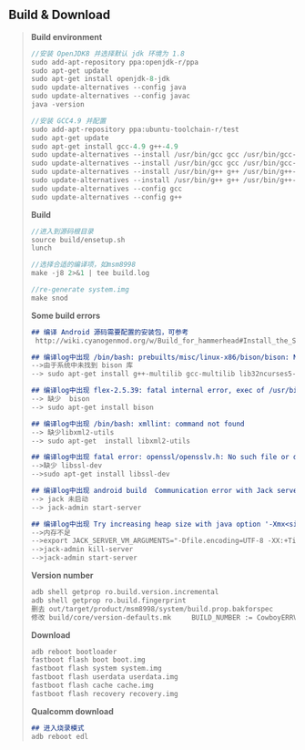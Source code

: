 ## Build & Download

> **Build environment**
>
> ```c
> //安装 OpenJDK8 并选择默认 jdk 环境为 1.8
> sudo add-apt-repository ppa:openjdk-r/ppa
> sudo apt-get update
> sudo apt-get install openjdk-8-jdk
> sudo update-alternatives --config java
> sudo update-alternatives --config javac
> java -version
> 
> //安装 GCC4.9 并配置
> sudo add-apt-repository ppa:ubuntu-toolchain-r/test
> sudo apt-get update
> sudo apt-get install gcc-4.9 g++-4.9
> sudo update-alternatives --install /usr/bin/gcc gcc /usr/bin/gcc-4.8 10   
> sudo update-alternatives --install /usr/bin/gcc gcc /usr/bin/gcc-4.9 20
> sudo update-alternatives --install /usr/bin/g++ g++ /usr/bin/g++-4.8 10
> sudo update-alternatives --install /usr/bin/g++ g++ /usr/bin/g++-4.9 20
> sudo update-alternatives --config gcc
> sudo update-alternatives --config g++
> ```
>
> **Build**
>
> ```c
> //进入到源码根目录
> source build/ensetup.sh
> lunch
> 
> //选择合适的编译项，如msm8998
> make -j8 2>&1 | tee build.log
> 
> //re-generate system.img
> make snod
> ```
>
> **Some build errors**
>
> ```markdown
> ## 编译 Android 源码需要配置的安装包，可参考
>  http://wiki.cyanogenmod.org/w/Build_for_hammerhead#Install_the_SDK
> 
> ## 编译log中出现 /bin/bash: prebuilts/misc/linux-x86/bison/bison: No such file or directory
> -->由于系统中未找到 bison 库
> --> sudo apt-get install g++-multilib gcc-multilib lib32ncurses5-dev lib32readline-gplv2-dev lib32z1-dev
> 
> ## 编译log中出现 flex-2.5.39: fatal internal error, exec of /usr/bin/m4 failed
> --> 缺少  bison
> --> sudo apt-get install bison
> 
> ## 编译log中出现 /bin/bash: xmllint: command not found
> --> 缺少libxml2-utils
> --> sudo apt-get  install libxml2-utils
> 
> ## 编译log中出现 fatal error: openssl/opensslv.h: No such file or directory
> -->缺少 libssl-dev
> -->sudo apt-get install libssl-dev
> 
> ## 编译log中出现 android build  Communication error with Jack server (52)
> --> jack 未启动
> --> jack-admin start-server
> 
> ## 编译log中出现 Try increasing heap size with java option '-Xmx<size>  /  Out of space?  /Out of memory error
> -->内存不足
> -->export JACK_SERVER_VM_ARGUMENTS="-Dfile.encoding=UTF-8 -XX:+TieredCompilation -Xmx4g"
> -->jack-admin kill-server
> -->jack-admin start-server
> ```
>
> **Version number**
>
> ```objective-c
> adb shell getprop ro.build.version.incremental
> adb shell getprop ro.build.fingerprint
> 删去 out/target/product/msm8998/system/build.prop.bakforspec
> 修改 build/core/version-defaults.mk     BUILD_NUMBER := CowboyERRVD3
> ```
>
> **Download**
>
> ```objective-c
> adb reboot bootloader
> fastboot flash boot boot.img
> fastboot flash system system.img
> fastboot flash userdata userdata.img
> fastboot flash cache cache.img
> fastboot flash recovery recovery.img
> ```
>
> **Qualcomm download**
>
> ```markdown
> ## 进入烧录模式
> adb reboot edl
> ```
>
> 